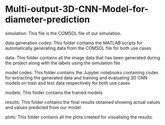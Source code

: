 # Multi-output-3D-CNN-Model-for-diameter-prediction

simulation: This file is the COMSOL file of our simulation.

data generation codes: This folder contains the MATLAB scripts for automatically generating data from the COMSOL file for both use cases

data: This folder contains all the image data that has been generated during the project along with the labels using the simulation file

model codes: This folder contains the Jupyter notebooks containing codes for extracting the generated data and training and evaluating 3D CNN models on train and test data respectively for both use cases

models: This folder contains the trained models

results: This folder contains the final results obtained showing actual values and values predicted from our model

plots: This folder contains all the plots created for visualising the results.

